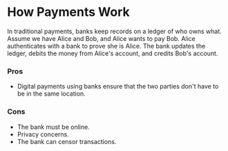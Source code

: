 # How Payments Work

In traditional payments, banks keep records on a ledger of who owns what. Assume we have Alice and Bob, and Alice wants to pay Bob. Alice authenticates with a bank to prove she is Alice. The bank updates the ledger, debits the money from Alice's account, and credits Bob's account.

### Pros

- Digital payments using banks ensure that the two parties don't have to be in the same location.

### Cons

- The bank must be online.
- Privacy concerns.
- The bank can censor transactions.
